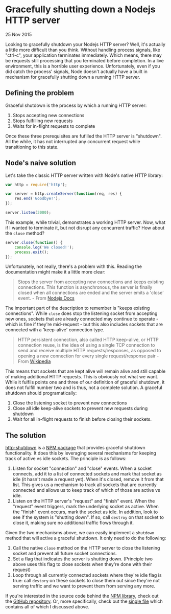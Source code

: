 # Gracefully shutting down a Nodejs HTTP server

25 Nov 2015

Looking to gracefully shutdown your Nodejs HTTP server? Well,  it's actually a little more difficult than you think. Without handling  process signals, like "ctrl-c", your application terminates immediately. Which means, there may be requests still processing that you terminated before completion. In a live environment, this is a horrible user  experience. Unfortunately, even if you did catch the process' signals,  Node doesn't actually have a built in mechanism for gracefully shutting  down a running HTTP server.

## Defining the problem

Graceful shutdown is the process by which a running HTTP server:

1. Stops accepting new connections
2. Stops fulfilling new requests
3. Waits for in-flight requests to complete

Once these three prerequisites are fufilled the HTTP server is  "shutdown". All the while, it has not interrupted any concurrent request while transitioning to this state.

## Node's naive solution

Let's take the classic HTTP server written with Node's native HTTP library:

```javascript
var http = require('http');

var server = http.createServer(function(req, res) {
    res.end('Goodbye!');
});

server.listen(3000);
```

This example, while trivial, demonstrates a working HTTP server. Now, what if I wanted to terminate it, but not disrupt any concurrent  traffic? How about the `close` method?

```javascript
server.close(function() {
    console.log('We closed!');
    process.exit();
});
```

Unfortunately, not really, there's a problem with this. Reading the documentation might make it a little more clear:

> Stops the server from accepting new connections and keeps existing  connections. This function is asynchronous, the server is finally closed when all connections are ended and the server emits a 'close' event. -  From [Nodejs Docs](https://nodejs.org/api/net.html#net_server_close_callback)

The important part of the description to remember is "keeps existing connections". While `close` does stop the listening socket from accepting new ones, sockets that  are already connected may continue to operate - which is fine if they're mid-request - but this also includes sockets that are connected with a  'keep-alive' connection type. 

> HTTP persistent connection, also called HTTP keep-alive, or HTTP  connection reuse, is the idea of using a single TCP connection to send  and receive multiple HTTP requests/responses, as opposed to opening a  new connection for every single request/response pair - From [Wikipedia](https://en.wikipedia.org/wiki/HTTP_persistent_connection)

This means that sockets that are kept alive will remain alive and  still capable of making additional HTTP requests. This is obviously not  what we want. While it fulfils points one and three of our definition of graceful shutdown, it does not fulfill number two and is thus, not a  complete solution. A graceful shutdown should programatically:

1. Close the listening socket to prevent new connections
2. Close all idle keep-alive sockets to prevent new requests during shutdown
3. Wait for all in-flight requests to finish before closing their sockets.

## The solution

[http-shutdown](https://github.com/thedillonb/http-shutdown) is a [NPM package](https://www.npmjs.com/package/http-shutdown) that provides graceful shutdown functionality. It does this by  leveraging several mechanisms for keeping track of active vs idle  sockets. The principle is as follows:

1. Listen for socket "connection" and "close" events. When a socket  connects, add it to a list of connected sockets and mark that socket as  idle (it hasn't made a request yet). When it's closed, remove it from  that list. This gives us a mechanism to track all sockets that are  currently connected and allows us to keep track of which of those are  active vs idle.
2. Listen on the HTTP server's "request" and "finish" event. When the  "request" event triggers, mark the underlying socket as active. When the "finish" event occurs, mark the socket as idle. In addition, look to  see if the system is "shutting down". If so, call `destroy` on that socket to close it, making sure no additional traffic flows through it.

Given the two mechanisms above, we can easily implement a `shutdown` method that will active a graceful shutdown. It only need to do the following:

1. Call the native `close` method on the HTTP server to close the listening socket and prevent all future socket connections.
2. Set a flag that indicates the server is shutting down. (Principle  two above uses this flag to close sockets when they're done with their  request)
3. Loop through all currently connected sockets where they're idle flag is true: call `destory` on these sockets to close them out since they're not serving traffic and we want to prevent them from serving any more.

If you're interested in the source code behind the [NPM library](https://www.npmjs.com/package/http-shutdown), check out the [GitHub repository](https://github.com/thedillonb/http-shutdown). Or, more specifically, check out the [single file](https://github.com/thedillonb/http-shutdown/blob/master/index.js) which contains all of which I discussed above.

